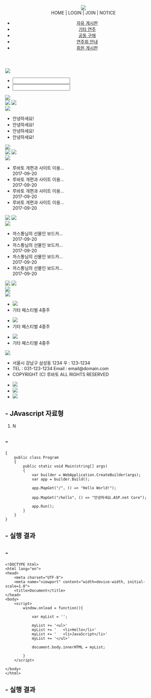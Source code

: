 <!DOCTYPE html>
<html>
<head> 
<meta charset="utf-8">
<title>클래식기타 커뮤니티</title>
<link rel="stylesheet" type="text/css" href="css/common.css">
<link rel="stylesheet" type="text/css" href="css/header.css">
<link rel="stylesheet" type="text/css" href="css/footer.css">
<link rel="stylesheet" type="text/css" href="css/main.css">
</head>
<body>
<div id="wrap">
<header>
  <a href="index.html"><img id="logo" src="img/logo.png"></a>
<nav id="top_menu">
  HOME | LOGIN | JOIN | NOTICE
</nav>
<nav id="main_menu">
  <ul>
    <li><a href="board_list.html">자유 게시판</a></li>
    <li><a href="#">기타 연주</a></li>
    <li><a href="#">공동 구매</a></li>
    <li><a href="#">연주회 안내</a></li>
    <li><a href="#">회원 게시판</a></li>
  </ul>
</nav>
</header> <!-- header -->
<aside>
  <article id="login_box">
    <img id="login_title" src="img/ttl_login.png">
    <div id="input_button">
    <ul id="login_input">
      <li><input type="text"></li>
      <li><input type="password"></li>
    </ul>
    <img id="login_btn" src="img/btn_login.gif">
    </div> 
    <div class="clear"></div>
    <div id="join_search">
      <img src="img/btn_join.gif">
      <img src="img/btn_search.gif">
    </div>
  </article>
  <article id="guestbook">
    <div id="guestbook_title">
      <img src="img/ttl_memo.gif">
    </div>
    <ul>
      <li>안녕하세요!</li>
      <li>안녕하세요!</li>
      <li>안녕하세요!</li>
      <li>안녕하세요!</li>
    </ul>
  </article>
</aside>

<section id="main">
  <img src="img/main_img.png">
  <section id="notice_free_youtube">
    <article id="notice"> 	<!-- 공지사항 -->
      <div class="latest_title">
        <img class="latest_img" src="img/latest1.gif">
        <img class="more" src="img/more.gif">
        <div class="clear"></div>					
      </div>
      <div class="latest_content">
        <img class="image" src="img/book_pen.gif">
        <ul class="list">
          <li>
            <div class="subject">루바토 개편과 사이트 이용...</div>
            <div class="date">2017-09-20</div>
            <div class="clear"></div>	
          </li>								
          <li>
            <div class="subject">루바토 개편과 사이트 이용...</div>
            <div class="date">2017-09-20</div>
            <div class="clear"></div>	
          </li>		
          <li>
            <div class="subject">루바토 개편과 사이트 이용...</div>
            <div class="date">2017-09-20</div>
            <div class="clear"></div>	
          </li>	
          <li>
            <div class="subject">루바토 개편과 사이트 이용...</div>
            <div class="date">2017-09-20</div>
            <div class="clear"></div>	
          </li>				
        </ul>							
      </div>
    </article>
    <article id="free"> 	<!—자유 게시판 -->
      <div class="latest_title">
        <img class="latest_img" src="img/latest2.gif">
        <img class="more" src="img/more.gif">
        <div class="clear"></div>					
      </div>
      <div class="latest_content">
        <img class="image" src="img/book_pen.gif">
        <ul class="list">
          <li>
            <div class="subject">까스통님의 선물인 보드카...</div>
            <div class="date">2017-09-20</div>
            <div class="clear"></div>		
          </li>
          <li>
            <div class="subject">까스통님의 선물인 보드카...</div>
            <div class="date">2017-09-20</div>
            <div class="clear"></div>	
          </li>		
          <li>
            <div class="subject">까스통님의 선물인 보드카...</div>
            <div class="date">2017-09-20</div>
            <div class="clear"></div>	
          </li>	
          <li>
            <div class="subject">까스통님의 선물인 보드카...</div>
            <div class="date">2017-09-20</div>
            <div class="clear"></div>	
          </li>								
        </ul>							
      </div>
    </article>			
    <article id="youtube">	    <!—YOUTUBE 동영상 -->		
      <div class="latest_title">
        <img class="latest_img" src="img/latest3.gif">
        <img class="more" src="img/more.gif">
        <div class="clear"></div>					
      </div>				
      <img id="youtube_img" src="img/bach.jpg">
    </article>
  </section> <!-- notice_free_youtube -->
  <section id="gallery">
    <img src="img/latest4.gif">
    <div id="gallery_box">
      <div id="gallery_list">
        <div class="items">
          <ul>
            <li><img src="img/img1.jpg"></li>
            <li>기타 페스티벌 4중주</li>
          </ul>
        </div>
        <div class="items">
          <ul>
            <li><img src="img/img1.jpg"></li>
            <li>기타 페스티벌 4중주</li>
          </ul>
        </div>
        <div class="items">
          <ul>
            <li><img src="img/img1.jpg"></li>
            <li>기타 페스티벌 4중주</li>
          </ul>
        </div>
      </div> <!-- galley_list -->
    </div> <!-- gallery_box -->		
  </section> <!-- gallery -->
</section> <!-- section main -->
<div class="clear"></div>

<footer>
  <img id="footer_logo" src="img/footer_logo.gif">
  <ul id="address">
    <li>서울시 강남구 삼성동 1234 우 : 123-1234</li>  
    <li>TEL : 031-123-1234  Email : email@domain.com</li>
    <li>COPYRIGHT (C) 루바토 ALL RIGHTS RESERVED</li>
  </ul>
  <ul id="footer_sns">
    <li><img src="img/facebook.gif"></li>  
    <li><img src="img/blog.gif"></li>
    <li><img src="img/twitter.gif"></li>
  </ul>
</footer> <!-- footer -->

</div> <!-- wrap -->
</body>
</html>



## - JAvascript 자료형
1. N
## - 

```namespace WebApplication3
{
    public class Program
    {
        public static void Main(string[] args)
        {
            var builder = WebApplication.CreateBuilder(args);
            var app = builder.Build();

            app.MapGet("/", () => "Hello World!");

            app.MapGet("/hello", () => "안녕하세요.ASP.net Core");

            app.Run();
        }
    }
}

```

## - 실행 결과


## - 

```
<!DOCTYPE html>
<html lang="en">
<head>
    <meta charset="UTF-8">
    <meta name="viewport" content="width=device-width, initial-scale=1.0">
    <title>Document</title>
</head>
<body>
    <script>
        window.onload = function(){

            var myList = '';

            myList += '<ul>'
            myList += '   <li>Hello</li>'
            myList += '   <li>JavaScript</li>'
            myList += '</ul>'

            document.body.innerHTML = myList;
            
        }
    </script>
    
</body>
</html>
```

## - 실행 결과

```

```
